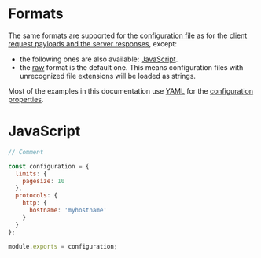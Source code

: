 # Formats

The same formats are supported for the
[configuration file](configuration.md#configuration-file) as for the
[client request payloads and the server responses](../../client/protocols/formats.md),
except:
  - the following ones are also available: [JavaScript](#javascript).
  - the [raw](../../client/protocols/formats.md#raw) format is the default one.
    This means configuration files with unrecognized file extensions will be
    loaded as strings.

Most of the examples in this documentation use
[YAML](../../client/protocols/formats.md#yaml) for the
[configuration properties](configuration.md#properties).

# JavaScript

<!-- eslint-disable strict, filenames/match-exported, comma-dangle -->
```js
// Comment

const configuration = {
  limits: {
    pagesize: 10
  },
  protocols: {
    http: {
      hostname: 'myhostname'
    }
  }
};

module.exports = configuration;
```
